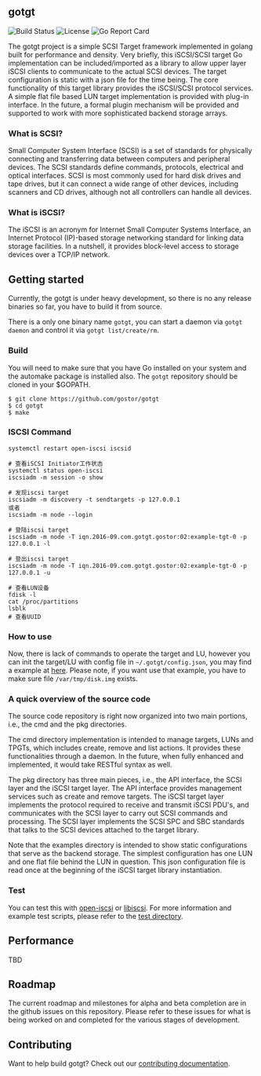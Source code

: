 ## gotgt 

![Build Status](https://github.com/gostor/gotgt/actions/workflows/gotgt.yml/badge.svg)
![License](https://img.shields.io/badge/license-Apache%202-blue)
![Go Report Card](https://goreportcard.com/badge/github.com/gostor/gotgt)

The gotgt project is a simple SCSI Target framework implemented in golang built for performance and density.
Very briefly, this iSCSI/SCSI target Go implementation can be included/imported as a library to allow upper layer iSCSI clients to communicate to the actual SCSI devices. The target configuration is static with a json file for the time being. The core functionality of this target library provides the iSCSI/SCSI protocol services. A simple flat file based LUN target implementation is provided with plug-in interface. In the future, a formal plugin mechanism will be provided and supported to work with more sophisticated backend storage arrays.

### What is SCSI?
Small Computer System Interface (SCSI) is a set of standards for physically connecting and transferring data between computers and peripheral devices. The SCSI standards define commands, protocols, electrical and optical interfaces. SCSI is most commonly used for hard disk drives and tape drives, but it can connect a wide range of other devices, including scanners and CD drives, although not all controllers can handle all devices.

### What is iSCSI?
The iSCSI is an acronym for Internet Small Computer Systems Interface, an Internet Protocol (IP)-based storage networking standard for linking data storage facilities. In a nutshell, it provides block-level access to storage devices over a TCP/IP network.



## Getting started
Currently, the gotgt is under heavy development, so there is no any release binaries so far, you have to build it from source.

There is a only one binary name `gotgt`, you can start a daemon via `gotgt daemon` and control it via `gotgt list/create/rm`.

### Build
You will need to make sure that you have Go installed on your system and the automake package is installed also. The `gotgt` repository should be cloned in your $GOPATH.

```
$ git clone https://github.com/gostor/gotgt
$ cd gotgt
$ make
```
### ISCSI Command
```
systemctl restart open-iscsi iscsid
 
# 查看iSCSI Initiator工作状态
systemctl status open-iscsi
iscsiadm -m session -o show
 
# 发现iscsi target
iscsiadm -m discovery -t sendtargets -p 127.0.0.1
或者
iscsiadm -m node --login
 
# 登陆iscsi target
iscsiadm -m node -T iqn.2016-09.com.gotgt.gostor:02:example-tgt-0 -p  127.0.0.1 -l
 
# 登出iscsi target
iscsiadm -m node -T iqn.2016-09.com.gotgt.gostor:02:example-tgt-0 -p  127.0.0.1 -u
 
# 查看LUN设备
fdisk -l
cat /proc/partitions
lsblk
# 查看UUID
```

### How to use

Now, there is lack of commands to operate the target and LU, however you can init the target/LU with config file in `~/.gotgt/config.json`, you may find a example at [here](./examples/config.json).
Please note, if you want use that example, you have to make sure file `/var/tmp/disk.img` exists.

### A quick overview of the source code

The source code repository is right now organized into two main portions, i.e., the cmd and the pkg directories.

The cmd directory implementation is intended to manage targets, LUNs and TPGTs, which includes create, remove and list actions. It provides these functionalities through a daemon. In the future, when fully enhanced and implemented, it would take RESTful syntax as well.

The pkg directory has three main pieces, i.e., the API interface, the SCSI layer and the iSCSI target layer. The API interface provides management services such as create and remove targets. The iSCSI target layer implements the protocol required to receive and transmit iSCSI PDU's, and communicates with the SCSI layer to carry out SCSI commands and processing.
The SCSI layer implements the SCSI SPC and SBC standards that talks to the SCSI devices attached to the target library.

Note that the examples directory is intended to show static configurations that serve as the backend storage. The simplest configuration has one LUN and one flat file behind the LUN in question. This json configuration file is read once at the beginning of the iSCSI target library instantiation.

### Test

You can test this with [open-iscsi](http://www.open-iscsi.com/) or [libiscsi](https://github.com/gostor/libiscsi).
For more information and example test scripts, please refer to the [test directory](./test).

## Performance

TBD

## Roadmap

The current roadmap and milestones for alpha and beta completion are in the github issues on this repository. Please refer to these issues for what is being worked on and completed for the various stages of development.

## Contributing

Want to help build gotgt? Check out our [contributing documentation](./CONTRIBUTING.md).
